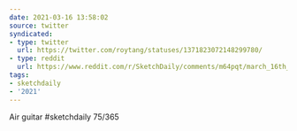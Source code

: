 ```yaml
---
date: 2021-03-16 13:58:02
source: twitter
syndicated:
- type: twitter
  url: https://twitter.com/roytang/statuses/1371823072148299780/
- type: reddit
  url: https://www.reddit.com/r/SketchDaily/comments/m64pqt/march_16th_unusual_musical_instruments/gr4gzly/
tags:
- sketchdaily
- '2021'
---
```


Air guitar #sketchdaily 75/365